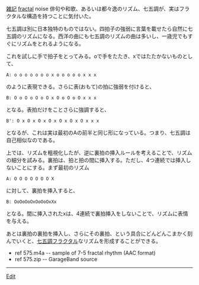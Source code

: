 ---
---
[雑記](/雑記)
[fractal](/fractal) noise
俳句や和歌、あるいは都々逸のリズム、七五調が、実はフラクタルな構造を持つことに気付いた。

七五調は別に日本独特のものではない。四拍子の強弱に言葉を載せたら自然に七五調のリズムになる。西洋の曲にも七五調のリズムの曲は多いし、一歳児でもすぐにリズムをとれるようになる。

これを試しに手で拍子をとってみる。oで手をたたき、xではたたかないものとして、
```
A: o o o o o o o x o o o o o x x x
```
のように表現できる。さらに表(おもて)の拍に強弱を付けると、
```
B: O o O o O o O x O o O o O x x x
```
となる。表拍だけをことさらに強調すると、
```
B': O x O x O x O x O x O x O x x x
```
となるが、これは実は最初のAの前半と同じ形になっている。つまり、七五調は自己相似なのである。

上では、リズムを粗視化したが、逆に裏拍の挿入ルールを考えることで、リズムの細分を試みる。裏拍は、拍と拍の間に挿入する。ただし、4つ連続では挿入しないことにする。まず最初のリズム
```
A: O O O O O O O X
```
に対して、裏拍を挿入すると、
```
B: OoOoOoOxOoOoOxXx
```
となる。間に挿入されたxは、4連続で裏拍挿入をしないことで、リズムに表情を与える。

あとは裏拍の裏拍を挿入し、さらにその裏拍、という具合にどんどんこまかく刻んでいくと、[七五調フラクタル](/七五調フラクタル)なリズムを形成することができる。
* ref 575.m4a -- sample of 7-5 fractal rhythm (AAC format)
* ref 575.zip -- GarageBand source
<!--  -->





----
[Edit](https://github.com/vitroid/vitroid.github.io/edit/master/MD/七五調フラクタル.md)
